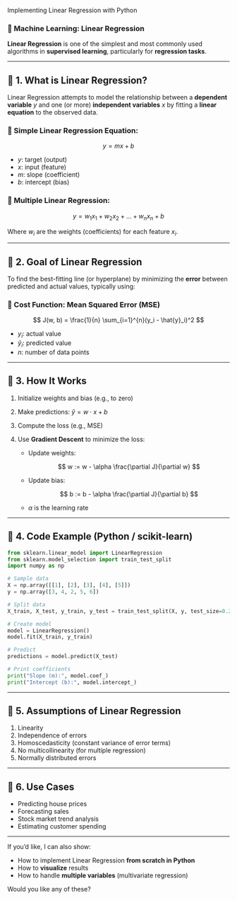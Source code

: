 Implementing Linear Regression with Python
### 📘 Machine Learning: Linear Regression

**Linear Regression** is one of the simplest and most commonly used algorithms in **supervised learning**, particularly for **regression tasks**.

---

## 🔹 1. What is Linear Regression?

Linear Regression attempts to model the relationship between a **dependent variable** $y$ and one (or more) **independent variables** $x$ by fitting a **linear equation** to the observed data.

### 🔸 Simple Linear Regression Equation:

$$
y = mx + b
$$

* $y$: target (output)
* $x$: input (feature)
* $m$: slope (coefficient)
* $b$: intercept (bias)

### 🔸 Multiple Linear Regression:

$$
y = w_1x_1 + w_2x_2 + \dots + w_nx_n + b
$$

Where $w_i$ are the weights (coefficients) for each feature $x_i$.

---

## 🔹 2. Goal of Linear Regression

To find the best-fitting line (or hyperplane) by minimizing the **error** between predicted and actual values, typically using:

### 🔸 Cost Function: **Mean Squared Error (MSE)**

$$
J(w, b) = \frac{1}{n} \sum_{i=1}^{n}(y_i - \hat{y}_i)^2
$$

* $y_i$: actual value
* $\hat{y}_i$: predicted value
* $n$: number of data points

---

## 🔹 3. How It Works

1. Initialize weights and bias (e.g., to zero)
2. Make predictions: $\hat{y} = w \cdot x + b$
3. Compute the loss (e.g., MSE)
4. Use **Gradient Descent** to minimize the loss:

   * Update weights:

     $$
     w := w - \alpha \frac{\partial J}{\partial w}
     $$
   * Update bias:

     $$
     b := b - \alpha \frac{\partial J}{\partial b}
     $$
   * $\alpha$ is the learning rate

---

## 🔹 4. Code Example (Python / scikit-learn)

```python
from sklearn.linear_model import LinearRegression
from sklearn.model_selection import train_test_split
import numpy as np

# Sample data
X = np.array([[1], [2], [3], [4], [5]])
y = np.array([3, 4, 2, 5, 6])

# Split data
X_train, X_test, y_train, y_test = train_test_split(X, y, test_size=0.2)

# Create model
model = LinearRegression()
model.fit(X_train, y_train)

# Predict
predictions = model.predict(X_test)

# Print coefficients
print("Slope (m):", model.coef_)
print("Intercept (b):", model.intercept_)
```

---

## 🔹 5. Assumptions of Linear Regression

1. Linearity
2. Independence of errors
3. Homoscedasticity (constant variance of error terms)
4. No multicollinearity (for multiple regression)
5. Normally distributed errors

---

## 🔹 6. Use Cases

* Predicting house prices
* Forecasting sales
* Stock market trend analysis
* Estimating customer spending

---

If you’d like, I can also show:

* How to implement Linear Regression **from scratch in Python**
* How to **visualize** results
* How to handle **multiple variables** (multivariate regression)

Would you like any of these?
